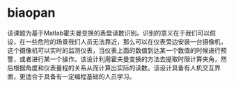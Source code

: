 # biaopan
该课题为基于Matlab霍夫曼变换的表盘读数识别。识别的意义在于我们可以假设，在一些危险的场景我们人员无法靠近，那么可以在仪表旁边安装一台摄像机，这个摄像机可以实时的监测仪表，当仪表上面的数值到达某一个数值的时候进行预警，或者进行某一个操作。该设计利用霍夫曼变换的方法去提取时限计算夹角，然后根据角度和仪表量程的关系从而计算出实际的读数。该设计具备有人机交互界面，更适合于具备有一定编程基础的人员学习。
